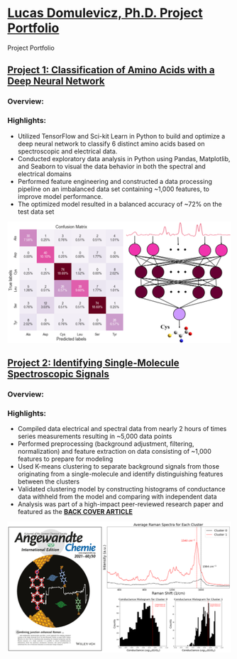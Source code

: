 # [Lucas Domulevicz, Ph.D. Project Portfolio](https://lkdomule137.github.io/Lucas_Domulevicz_Portfolio/)
Project Portfolio

## [Project 1: Classification of Amino Acids with a Deep Neural Network](https://github.com/lkdomule137/neural_network_classification_of_amino_acids)
### Overview:

### Highlights:
* Utilized TensorFlow and Sci-kit Learn in Python to build and optimize a deep neural network to classify 6 distinct amino acids based on spectroscopic and electrical data.
* Conducted exploratory data analysis in Python using Pandas, Matplotlib, and Seaborn to visual the data behavior in both the spectral and electrical domains
* Performed feature engineering and constructed a data processing pipeline on an imbalanced data set containing ~1,000 features, to improve model performance.
* The optimized model resulted in a balanced accuracy of ~72% on the test data set

![](/Images/neural_network_classification_of_amino_acids.PNG)



## [Project 2: Identifying Single-Molecule Spectroscopic Signals](https://github.com/lkdomule137/kmeans_clustering_of_spectroscopic_data)
### Overview:


### Highlights:
* Compiled data electrical and spectral data from nearly 2 hours of times series measurements resulting in ~5,000 data points
* Performed preprocessing (background adjustment, filtering, normalization) and feature extraction on data consisting of ~1,000 features to prepare for modeling
* Used K-means clustering to separate background signals from those originating from a single-molecule and identify distinguishing features between the clusters
* Validated clustering model by constructing histograms of conductance data withheld from the model and comparing with independent data
* Analysis was part of a high-impact peer-reviewed research paper and featured as the [**BACK COVER ARTICLE**](https://onlinelibrary.wiley.com/doi/10.1002/anie.202106779)

![](/Images/kmeans_project_overview_image.PNG)
  
